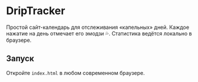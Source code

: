 # DripTracker

Простой сайт-календарь для отслеживания «капельных» дней. Каждое нажатие на день отмечает его эмодзи 💦. Статистика ведётся локально в браузере.

## Запуск

Откройте `index.html` в любом современном браузере.
